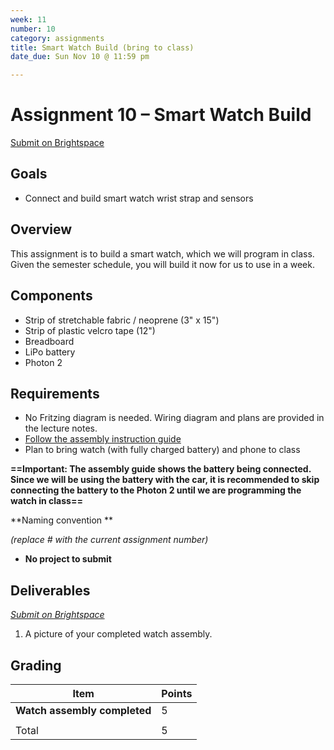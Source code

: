 ```yaml
---
week: 11
number: 10
category: assignments
title: Smart Watch Build (bring to class)
date_due: Sun Nov 10 @ 11:59 pm

---
```

Assignment 10 – Smart Watch Build
============================

[Submit on Brightspace](https://brightspace.usc.edu/)

Goals
-----

-   Connect and build smart watch wrist strap and sensors

## Overview

This assignment is to build a smart watch, which we will program in class. Given the semester schedule, you will build it now for us to use in a week.

## Components

-    Strip of stretchable fabric / neoprene (3" x 15")
-    Strip of plastic velcro tape (12")
-    Breadboard
-    LiPo battery
-    Photon 2

## Requirements

-   No Fritzing diagram is needed. Wiring diagram and plans are provided in the
    lecture notes.
-   [Follow the assembly instruction guide](guide_build_watch)
-   Plan to bring watch (with fully charged battery) and phone to class

**==Important: The assembly guide shows the battery being connected. Since we will be using the battery with the car, it is recommended to skip connecting the battery to the Photon 2 until we are programming the watch in class==**

**Naming convention **

*(replace \# with the current assignment number)*

-   **No project to submit**

Deliverables
------------

*[Submit on Brightspace](https://brightspace.usc.edu)*


1. A picture of your completed watch assembly.



Grading
-------

| Item                         | Points |
| ---------------------------- | ------ |
| **Watch assembly completed** | 5      |
|                              |        |
| Total                        | 5      |